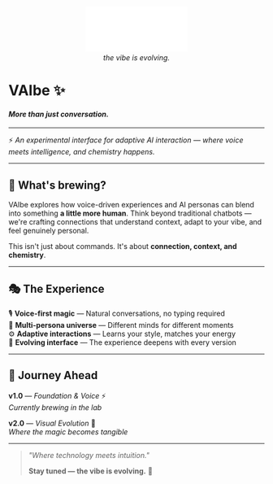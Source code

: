 <p align="center">
  <img src="https://raw.githubusercontent.com/RudraPratapDev/VAIbe/main/public/logoA.svg" alt="VAIbe Logo" width="200" />
  <br />
  <em>the vibe is evolving.</em>
</p>

# VAIbe ✨  
#### _More than just conversation._


---

⚡ *An experimental interface for adaptive AI interaction — where voice meets intelligence, and chemistry happens.*

---

## 🌊 What's brewing?

VAIbe explores how voice-driven experiences and AI personas can blend into something **a little more human**. Think beyond traditional chatbots — we're crafting connections that understand context, adapt to your vibe, and feel genuinely personal.

This isn't just about commands. It's about **connection, context, and chemistry**.

---

## 🎭 The Experience

🎙️ **Voice-first magic** — Natural conversations, no typing required  
🧠 **Multi-persona universe** — Different minds for different moments  
⚙️ **Adaptive interactions** — Learns your style, matches your energy  
🎨 **Evolving interface** — The experience deepens with every version  

---

## 🚀 Journey Ahead

**v1.0** — *Foundation & Voice* ⚡  
*Currently brewing in the lab*

**v2.0** — *Visual Evolution* 🎨  
*Where the magic becomes tangible*

---

> *"Where technology meets intuition."*  
> 
> **Stay tuned — the vibe is evolving.** 🌟
